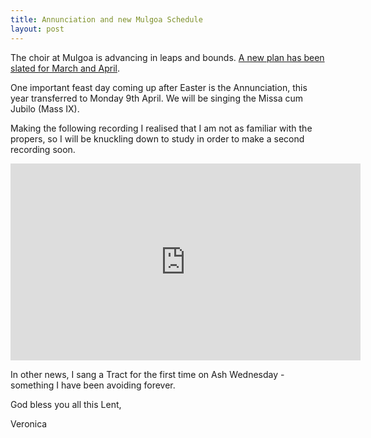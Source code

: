 ```yaml
---
title: Annunciation and new Mulgoa Schedule
layout: post
---
```


The choir at Mulgoa is advancing in leaps and bounds. [A new plan has been slated for March and April](/pdf/schedules/Mulgoa2018b.pdf).


One important feast day coming up after Easter is the Annunciation, this year transferred to Monday 9th April. We will be singing the Missa cum Jubilo (Mass IX).

Making the following recording I realised that I am not as familiar with the propers, so I will be knuckling down to study in order to make a second recording soon.

<iframe width="560" height="315" src="https://www.youtube.com/embed/RbZBc6HOl2U?rel=0" frameborder="0" allow="autoplay; encrypted-media" allowfullscreen></iframe>

In other news, I sang a Tract for the first time on Ash Wednesday - something I have been avoiding forever.

God bless you all this Lent,

Veronica
